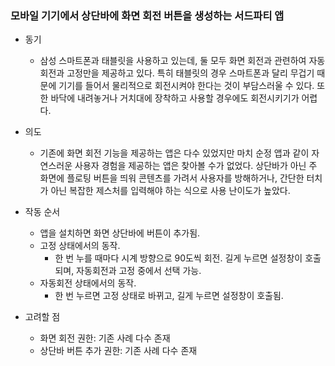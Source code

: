 ﻿### 모바일 기기에서 상단바에 화면 회전 버튼을 생성하는 서드파티 앱
- 동기
  - 삼성 스마트폰과 태블릿을 사용하고 있는데, 둘 모두 화면 회전과 관련하여 자동회전과 고정만을 제공하고 있다. 특히 태블릿의 경우 스마트폰과 달리 무겁기 때문에 기기를 들어서 물리적으로 회전시켜야 한다는 것이 부담스러울 수 있다. 또한 바닥에 내려놓거나 거치대에 장착하고 사용할 경우에도 회전시키기가 어렵다. 

- 의도
  - 기존에 화면 회전 기능을 제공하는 앱은 다수 있었지만 마치 순정 앱과 같이 자연스러운 사용자 경험을 제공하는 앱은 찾아볼 수가 없었다. 상단바가 아닌 주 화면에 플로팅 버튼을 띄워 콘텐츠를 가려서 사용자를 방해하거나, 간단한 터치가 아닌 복잡한 제스처를 입력해야 하는 식으로 사용 난이도가 높았다.

- 작동 순서
  - 앱을 설치하면 화면 상단바에 버튼이 추가됨. 
  - 고정 상태에서의 동작.
    - 한 번 누를 때마다 시계 방향으로 90도씩 회전. 길게 누르면 설정창이 호출되며, 자동회전과 고정 중에서 선택 가능.
  - 자동회전 상태에서의 동작.
    - 한 번 누르면 고정 상태로 바뀌고, 길게 누르면 설정창이 호출됨.

- 고려할 점
  - 화면 회전 권한: 기존 사례 다수 존재
  - 상단바 버튼 추가 권한: 기존 사례 다수 존재
